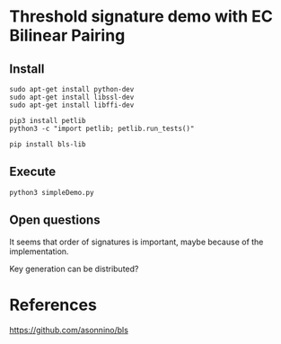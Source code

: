 
# Threshold signature demo with EC Bilinear Pairing

## Install

```
sudo apt-get install python-dev
sudo apt-get install libssl-dev
sudo apt-get install libffi-dev

pip3 install petlib
python3 -c "import petlib; petlib.run_tests()"

pip install bls-lib
```

## Execute

```
python3 simpleDemo.py
``` 

## Open questions

It seems that order of signatures is important, maybe because of the implementation.

Key generation can be distributed?

# References

https://github.com/asonnino/bls
